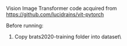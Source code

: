 Vision Image Transformer code acquired from 
https://github.com/lucidrains/vit-pytorch

Before running:
1. Copy brats2020-training folder into dataset\
